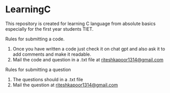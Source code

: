 # LearningC
This repository is created for learning C language from absolute basics especially for the first year students TIET.

Rules for submitting a code.
  1. Once you have written a code just check it on chat gpt and also ask it to add comments and make it readable.
  2. Mail the code and question in a .txt file at riteshkapoor1314@gmail.com

Rules for submitting a question
  1. The questions should in a .txt file
  2. Mail the question at riteshkapoor1314@gmail.com

     

